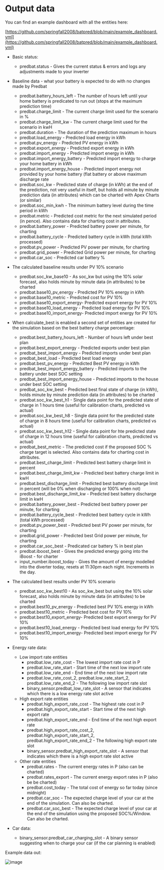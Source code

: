 # Output data

You can find an example dashboard with all the entities here: 

[https://github.com/springfall2008/batpred/blob/main/example_dashboard.yml](https://github.com/springfall2008/batpred/blob/main/example_dashboard.yml)

- Basic status:
    - predbat.status - Gives the current status & errors and logs any adjustments made to your inverter

- Baseline data - what your battery is expected to do with no changes made by Predbat
    - predbat.battery_hours_left - The number of hours left until your home battery is predicated to run out (stops at the maximum prediction time)
    - predbat.charge_limit - The current charge limit used for the scenario in %
    - predbat.charge_limit_kw - The current charge limit used for the scenario in kwH
    - predbat.duration - The duration of the prediction maximum in hours
    - predbat.load_energy - Predicted load energy in kWh
    - predbat.pv_energy - Predicted PV energy in kWh
    - predbat.export_energy - Predicted export energy in kWh
    - predbat.import_energy - Predicted import energy in kWh
    - predbat.import_energy_battery - Predicted import energy to charge your home battery in kWh
    - predbat.import_energy_house - Predicted import energy not provided by your home battery (flat battery or above maximum discharge rate
    - predbat.soc_kw - Predicted state of charge (in kWh) at the end of the prediction, not very useful in itself, but holds all minute by minute prediction data (in attributes) which can be charted with Apex Charts (or similar)
    - predbat.soc_min_kwh - The minimum battery level during the time period in kWh
    - predbat.metric - Predicted cost metric for the next simulated period (in pence). Also contains data for charting cost in attributes.
    - predbat.battery_power - Predicted battery power per minute, for charting
    - predbat.battery_cycle - Predicted battery cycle in kWh (total kWh processed)
    - predbat.pv_power - Predicted PV power per minute, for charting
    - predbat.grid_power - Predicted Grid power per minute, for charting
    - predbat.car_soc - Predicted car battery %

- The calculated baseline results under PV 10% scenario
    - predbat.soc_kw_base10 - As soc_kw but using the 10% solar forecast, also holds minute by minute data (in attributes) to be charted
    - predbat.base10_pv_energy - Predicted PV 10% energy in kWh
    - predbat.base10_metric - Predicted cost for PV 10%
    - predbat.base10_export_energy- Predicted export energy for PV 10%
    - predbat.base10_load_energy - Predicted load energy for PV 10%
    - predbat.base10_import_energy- Predicted import energy for PV 10%

- When calculate_best is enabled a second set of entities are created for the simulation based on the best battery charge percentage:
    - predbat.best_battery_hours_left - Number of hours left under best plan
    - predbat.best_export_energy - Predicted exports under best plan
    - predbat_best_import_energy - Predicted imports under best plan
    - predbat_best_load - Predicted best load energy
    - predbat.best_pv_energy - Predicted Best PV energy in kWh
    - predbat_best_import_energy_battery - Predicted imports to the battery under best SOC setting
    - predbat_best_import_energy_house - Predicted imports to the house under best SOC setting
    - predbat_soc_kw_best - Predicted best final state of charge (in kWh), holds minute by minute prediction data (in attributes) to be charted
    - predbat.soc_kw_best_h1 - Single data point for the predicted state of charge in 1 hours time (useful for calibration charts, predicted vs actual)
    - predbat.soc_kw_best_h8 - Single data point for the predicted state of charge in 8 hours time (useful for calibration charts, predicted vs actual)
    - predbat.soc_kw_best_h12 - Single data point for hte predicted state of charge in 12 hours time (useful for calibration charts, predicted vs actual)
    - predbat_best_metric - The predicted cost if the proposed SOC % charge target is selected. Also contains data for charting cost in attributes.
    - predbat.best_charge_limit - Predicted best battery charge limit in percent
    - predbat.best_charge_limit_kw - Predicted best battery charge limit in kwH
    - predbat.best_discharge_limit - Predicted best battery discharge limit in percent (will be 0% when discharging or 100% when not)
    - predbat.best_discharge_limit_kw - Predicted best battery discharge limit in kwH
    - predbat.battery_power_best  - Predicted best battery power per minute, for charting
    - predbat.battery_cycle_best - Predicted best battery cycle in kWh (total kWh processed)
    - predbat.pv_power_best - Predicted best PV power per minute, for charting
    - predbat.grid_power - Predicted best Grid power per minute, for charting
    - predbat.car_soc_best - Predicated car battery % in  best plan
    - predbat.iboost_best - Gives the predicted energy going into the iBoost - for charter
    - input_number.iboost_today - Gives the amount of energy modelled into the diverter today, resets at 11:30pm each night. Increments in the day.

- The calculated best results under PV 10% scenario
    - predbat.soc_kw_best10 - As soc_kw_best but using the 10% solar forecast, also holds minute by minute data (in attributes) to be charted
    - predbat.best10_pv_energy - Predicted best PV 10% energy in kWh
    - predbat.best10_metric - Predicted best cost for PV 10%
    - predbat.best10_export_energy- Predicted best export energy for PV 10%
    - predbat.best10_load_energy - Predicted best load energy for PV 10%
    - predbat.best10_import_energy- Predicted best import energy for PV 10%

- Energy rate data:
    - Low import rate entities
        - predbat.low_rate_cost - The lowest import rate cost in P
        - predbat.low_rate_start - Start time of the next low import rate
        - predbat.low_rate_end - End time of the next low import rate
        - predbat.low_rate_cost_2, predbat.low_rate_start_2, predbat.low_rate_end_2 - The following low import rate slot
        - binary_sensor.predbat_low_rate_slot - A sensor that indicates which there is a low energy rate slot active
    - High export rate entities
        - predbat.high_export_rate_cost - The highest rate cost in P
        - predbat.high_export_rate_start - Start time of the next high export rate
        - predbat.high_export_rate_end - End time of the next high export rate
        - predbat.high_export_rate_cost_2, predbat.high_export_rate_start_2, predbat.high_export_rate_end_2 - The following high export rate slot
        - binary_sensor.predbat_high_export_rate_slot - A sensor that indicates which there is a high export rate slot active
    - Other rate entities
        - predbat.rates - The current energy rates in P (also can be charted)
        - predbat.rates_export - The current energy export rates in P (also be be charted)
        - predbat.cost_today - The total cost of energy so far today (since midnight)
        - predbat.car_soc - The expected charge level of your car at the end of the simulation. Can also be charted.
        - predbat.car_soc_best - The expected charge level of your car at the end of the simulation using the proposed SOC%/Window. Can also be charted.

- Car data:
   - binary_sensor.predbat_car_charging_slot - A binary sensor suggesting when to charge your car (if the car planning is enabled)

Example data out:

![image](https://github.com/springfall2008/batpred/assets/48591903/5c73cd6e-3110-4ecd-af42-7e6d156af4b2)
